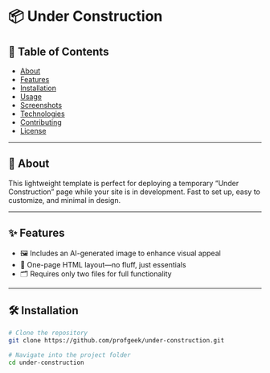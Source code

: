 # 📦 Under Construction

## 🚀 Table of Contents
- [About](#about)
- [Features](#features)
- [Installation](#installation)
- [Usage](#usage)
- [Screenshots](#screenshots)
- [Technologies](#technologies)
- [Contributing](#contributing)
- [License](#license)

---

## 📖 About

This lightweight template is perfect for deploying a temporary “Under Construction” page while your site is in development. Fast to set up, easy to customize, and minimal in design.

---

## ✨ Features

- 🖼️ Includes an AI-generated image to enhance visual appeal
- 📄 One-page HTML layout—no fluff, just essentials
- 🗂️ Requires only two files for full functionality

---

## 🛠️ Installation

```bash
# Clone the repository
git clone https://github.com/profgeek/under-construction.git

# Navigate into the project folder
cd under-construction
